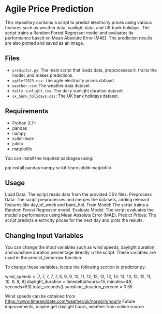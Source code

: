 # Agile Price Prediction

This repository contains a script to predict electricity prices using various features such as weather data, sunlight data, and UK bank holidays. The script trains a Random Forest Regressor model and evaluates its performance based on Mean Absolute Error (MAE). The prediction results are also plotted and saved as an image.

## Files

- `predictor.py`: The main script that loads data, preprocesses it, trains the model, and makes predictions.
- `agilef2023.csv`: The agile electricity prices dataset.
- `weather.csv`: The weather data dataset.
- `daily sunlight.csv`: The daily sunlight duration dataset.
- `uk_bank_holidays.csv`: The UK bank holidays dataset.

## Requirements

- Python 3.7+
- pandas
- numpy
- scikit-learn
- joblib
- matplotlib

You can install the required packages using:


pip install pandas numpy scikit-learn joblib matplotlib

## Usage

Load Data: The script reads data from the provided CSV files.
Preprocess Data: The script preprocesses and merges the datasets, adding relevant features like day_of_week and bank_hol.
Train Model: The script trains a Random Forest Regressor model.
Evaluate Model: The script evaluates the model's performance using Mean Absolute Error (MAE).
Predict Prices: The script predicts electricity prices for the next day and plots the results.

## Changing Input Variables

You can change the input variables such as wind speeds, daylight duration, and sunshine duration percentage directly in the script. These variables are used in the predict_tomorrow function.

To change these variables, locate the following section in predictor.py:

wind_speeds = [7, 7, 7, 7, 7, 8, 9, 9, 10, 11, 12, 12, 12, 12, 13, 13, 13, 12, 12, 11, 10, 9, 9, 9]
daylight_duration = timedelta(hours=15, minutes=49, seconds=53).total_seconds()
sunshine_duration_percent = 0.55	

Wind speeds can be obtained from https://www.timeanddate.com/weather/uk/norwich/hourly
Future improvements, maybe get daylight hours, weather from online source
